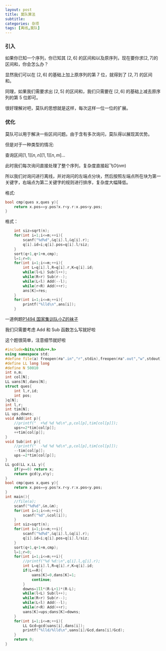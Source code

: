 ```yaml
---
layout: post
title: 莫队算法
subtitle: 
categories: 杂项
tags: [离线,莫队]
---
```


### 引入

如果你已知一个序列，你已知其 $[2,6]$ 的区间和以及原序列，现在要你求$[2,7]$的区间和，你会怎么办？

显然我们可以在 $[2,6]$ 的基础上加上原序列的第 7 位，就得到了 $[2,7]$ 的区间和。

同理，如果我们需要求出 $[2,5]$ 的区间和，我们只需要在 $[2,6]$ 的基础上减去原序列的第 5 位即可。

很好理解对吧，莫队的思想就是这样，每次这样一位一位的扩展。

### 优化

莫队可以用于解决一些区间问题。由于含有多次询问，莫队得以展现其优势。

但是对于一种类型的情况:

查询区间$[1,1] [n,n] [1,1] [n,m]$...

此时我们每次询问直接处理了整个序列，复杂度直接起飞$O(nm)$

所以我们对询问进行离线，并对询问的左端点分块，然后按照左端点所在块为第一关键字，右端点为第二关键字的规则进行排序，复杂度大幅降低。

格式:

```cpp
bool cmp(ques x,ques y){
	return x.pos==y.pos?x.r<y.r:x.pos<y.pos;
}
```

格式：

```cpp
	int siz=sqrt(n);
	for(int i=1;i<=m;++i){
		scanf("%d%d",&q[i].l,&q[i].r);
		q[i].id=i;q[i].pos=q[i].l/siz;
	}
	sort(q+1,q+1+m,cmp);
	l=1;r=0;
	for(int i=1;i<=m;++i){
		int L=q[i].l,R=q[i].r,K=q[i].id;
		while(l<L) Sub(l++);
		while(R<r) Sub(r--);
		while(L<l) Add(--l);
		while(r<R) Add(++r);
		ans[K]=res; 
	}
	for(int i=1;i<=m;++i){
		printf("%lld\n",ans[i]);
	}
```

一道例题[P1494 国家集训队小Z的袜子](https://www.luogu.com.cn/problem/P1494)

我们只需要考虑 Add 和 Sub 函数怎么写就好啦

这个题很简单，注意细节就好啦

```cpp
#include<bits/stdc++.h>
using namespace std;
#define file(a) freopen(#a".in","r",stdin),freopen(#a".out","w",stdout)
#define LL long long
#define N 50010
int n,m;
int col[N];
LL uans[N],dans[N];
struct ques{
	int l,r,id;
	int pos;
}q[N];
int l,r;
int tim[N];
LL ups,downs;
void Add(int p){
	//printf("	+%d %d %d\n",p,col[p],tim[col[p]]);
	ups+=2*tim[col[p]];
	++tim[col[p]];
}
void Sub(int p){
	//printf("	-%d %d %d\n",p,col[p],tim[col[p]]);
	--tim[col[p]];
	ups-=2*tim[col[p]];
}
LL gcd(LL x,LL y){
	if(y==0) return x;
	return gcd(y,x%y);
}
bool cmp(ques x,ques y){
	return x.pos==y.pos?x.r<y.r:x.pos<y.pos;
}
int main(){
	//file(a);
	scanf("%d%d",&n,&m);
	for(int i=1;i<=n;++i){
		scanf("%d",&col[i]);
	}
	int siz=sqrt(n);
	for(int i=1;i<=m;++i){
		scanf("%d%d",&q[i].l,&q[i].r);
		q[i].id=i;q[i].pos=q[i].l/siz;
	}
	sort(q+1,q+1+m,cmp);
	l=1;r=0;
	for(int i=1;i<=m;++i){
		//printf("%d %d:\n",q[i].l,q[i].r);
		int L=q[i].l,R=q[i].r,K=q[i].id;
		if(L==R){
			uans[K]=0,dans[K]=1; 
			continue;
		}
		downs=1ll*(R-L+1)*(R-L);
		while(l<L) Sub(l++);
		while(R<r) Sub(r--);
		while(L<l) Add(--l);
		while(r<R) Add(++r);
		uans[K]=ups;dans[K]=downs; 
	}
	for(int i=1;i<=m;++i){
		LL Gcd=gcd(uans[i],dans[i]);
		printf("%lld/%lld\n",uans[i]/Gcd,dans[i]/Gcd);
	}
	return 0;
}
```
